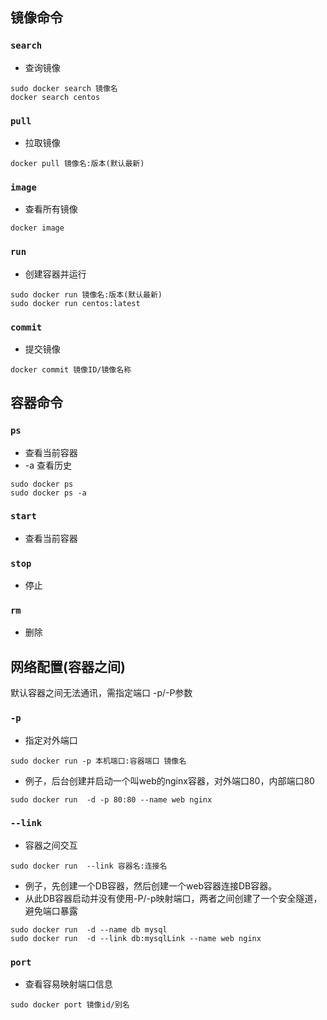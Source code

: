 ## 镜像命令
###  `search` 
- 查询镜像
```docker
sudo docker search 镜像名
docker search centos
```

### `pull` 
- 拉取镜像
```docker
docker pull 镜像名:版本(默认最新)
```

### `image` 
- 查看所有镜像
```docker
docker image
```

### `run` 
- 创建容器并运行
```docker
sudo docker run 镜像名:版本(默认最新)
sudo docker run centos:latest
```

###   `commit` 
- 提交镜像
```docker
docker commit 镜像ID/镜像名称
```

## 容器命令
###  `ps` 
- 查看当前容器
- -a 查看历史
```docker
sudo docker ps
sudo docker ps -a
```

###  `start` 
- 查看当前容器

###  `stop` 
- 停止

###  `rm` 
- 删除

## 网络配置(容器之间)
默认容器之间无法通讯，需指定端口 -p/-P参数
###  `-p` 
- 指定对外端口
```docker
sudo docker run -p 本机端口:容器端口 镜像名
```
- 例子，后台创建并启动一个叫web的nginx容器，对外端口80，内部端口80
```docker
sudo docker run  -d -p 80:80 --name web nginx
```

###  `--link` 
- 容器之间交互
```docker
sudo docker run  --link 容器名:连接名
```
- 例子，先创建一个DB容器，然后创建一个web容器连接DB容器。
- 从此DB容器启动并没有使用-P/-p映射端口，两者之间创建了一个安全隧道，避免端口暴露
```docker
sudo docker run  -d --name db mysql
sudo docker run  -d --link db:mysqlLink --name web nginx
```

###  `port` 
- 查看容易映射端口信息
```docker
sudo docker port 镜像id/别名
```


























